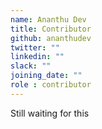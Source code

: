 ```yaml
---
name: Ananthu Dev
title: Contributor
github: ananthudev
twitter: ""
linkedin: ""
slack: ""
joining_date: ""
role : contributor
---
```


Still waiting for this
